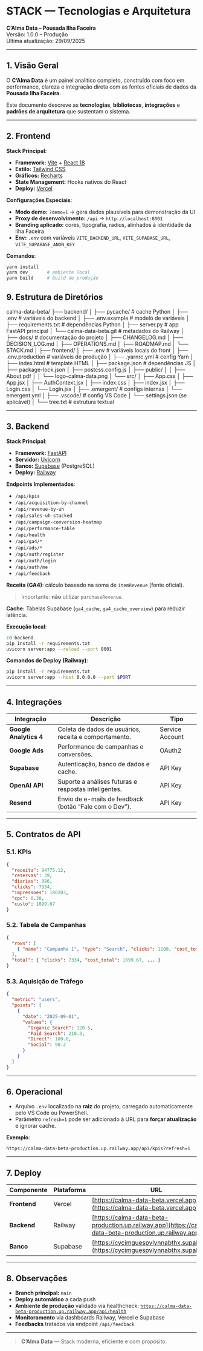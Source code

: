 # STACK — Tecnologias e Arquitetura  
**C’Alma Data – Pousada Ilha Faceira**  
Versão: 1.0.0 – Produção  
Última atualização: 29/09/2025

---

## 1. Visão Geral

O **C’Alma Data** é um painel analítico completo, construído com foco em performance, clareza e integração direta com as fontes oficiais de dados da **Pousada Ilha Faceira**.

Este documento descreve as **tecnologias**, **bibliotecas**, **integrações** e **padrões de arquitetura** que sustentam o sistema.

---

## 2. Frontend

**Stack Principal**:  
- **Framework:** [Vite](https://vitejs.dev/) + [React 18](https://react.dev/)  
- **Estilo:** [Tailwind CSS](https://tailwindcss.com/)  
- **Gráficos:** [Recharts](https://recharts.org/en-US)  
- **State Management:** Hooks nativos do React  
- **Deploy:** [Vercel](https://vercel.com)

**Configurações Especiais**:
- **Modo demo:** `?demo=1` → gera dados plausíveis para demonstração da UI
- **Proxy de desenvolvimento:** `/api` → `http://localhost:8001`
- **Branding aplicado:** cores, tipografia, radius, alinhados à identidade da Ilha Faceira
- **Env:** `.env` com variáveis `VITE_BACKEND_URL`, `VITE_SUPABASE_URL`, `VITE_SUPABASE_ANON_KEY`

**Comandos**:
```bash
yarn install
yarn dev       # ambiente local
yarn build     # build de produção
```

## 9. Estrutura de Diretórios

calma-data-beta/
├── backend/
│ ├── pycache/ # cache Python
│ ├── .env # variáveis do backend
│ ├── .env.example # modelo de variáveis
│ ├── requirements.txt # dependências Python
│ ├── server.py # app FastAPI principal
│ └── calma-data-beta.git # metadados do Railway
│
├── docs/ # documentação do projeto
│ ├── CHANGELOG.md
│ ├── DECISION_LOG.md
│ ├── OPERATIONS.md
│ ├── ROADMAP.md
│ └── STACK.md
│
├── frontend/
│ ├── .env # variáveis locais do front
│ ├── .env.production # variáveis de produção
│ ├── .yarnrc.yml # config Yarn
│ ├── index.html # template HTML
│ ├── package.json # dependências JS
│ ├── package-lock.json
│ ├── postcss.config.js
│ ├── public/
│ │ ├── About.pdf
│ │ └── logo-calma-data.png
│ └── src/
│ ├── App.css
│ ├── App.jsx
│ ├── AuthContext.jsx
│ ├── index.css
│ ├── index.jsx
│ ├── Login.css
│ └── Login.jsx
│
├── .emergent/ # configs internas
│ └── emergent.yml
│
├── .vscode/ # config VS Code
│ └── settings.json (se aplicável)
│
└── tree.txt # estrutura textual

---

## 3. Backend

**Stack Principal**:  
- **Framework:** [FastAPI](https://fastapi.tiangolo.com/)  
- **Servidor:** [Uvicorn](https://www.uvicorn.org/)  
- **Banco:** [Supabase](https://supabase.com/) (PostgreSQL)  
- **Deploy:** [Railway](https://railway.app)

**Endpoints Implementados**:
- `/api/kpis`
- `/api/acquisition-by-channel`
- `/api/revenue-by-uh`
- `/api/sales-uh-stacked`
- `/api/campaign-conversion-heatmap`
- `/api/performance-table`
- `/api/health`
- `/api/ga4/*`
- `/api/ads/*`
- `/api/auth/register`
- `/api/auth/login`
- `/api/auth/me`
- `/api/feedback`

**Receita (GA4)**: cálculo baseado na soma de `itemRevenue` (fonte oficial).  
> Importante: **não** utilizar `purchaseRevenue`.

**Cache:** Tabelas Supabase (`ga4_cache`, `ga4_cache_overview`) para reduzir latência.

**Execução local**:
```bash
cd backend
pip install -r requirements.txt
uvicorn server:app --reload --port 8001
```

**Comandos de Deploy (Railway)**:
```bash
pip install -r requirements.txt
uvicorn server:app --host 0.0.0.0 --port $PORT
```

---

## 4. Integrações

| Integração | Descrição | Tipo |
|-------------|------------|------|
| **Google Analytics 4** | Coleta de dados de usuários, receita e comportamento. | Service Account |
| **Google Ads** | Performance de campanhas e conversões. | OAuth2 |
| **Supabase** | Autenticação, banco de dados e cache. | API Key |
| **OpenAI API** | Suporte a análises futuras e respostas inteligentes. | API Key |
| **Resend** | Envio de e-mails de feedback (botão “Fale com o Dev”). | API Key |

---

## 5. Contratos de API

### 5.1. KPIs
```json
{
  "receita": 94775.12,
  "reservas": 39,
  "diarias": 386,
  "clicks": 7334,
  "impressoes": 186203,
  "cpc": 0.38,
  "custo": 1699.67
}
```

### 5.2. Tabela de Campanhas
```json
{
  "rows": [
    { "name": "Campanha 1", "type": "Search", "clicks": 1200, "cost_total": 350.0, ... }
  ],
  "total": { "clicks": 7334, "cost_total": 1699.67, ... }
}
```

### 5.3. Aquisição de Tráfego
```json
{
  "metric": "users",
  "points": [
    {
      "date": "2025-09-01",
      "values": {
        "Organic Search": 120.5,
        "Paid Search": 210.3,
        "Direct": 180.0,
        "Social": 90.2
      }
    }
  ]
}
```

---

## 6. Operacional

- Arquivo `.env` localizado na **raiz** do projeto, carregado automaticamente pelo VS Code ou PowerShell.  
- Parâmetro `refresh=1` pode ser adicionado à URL para **forçar atualização** e ignorar cache.

**Exemplo**:
```
https://calma-data-beta-production.up.railway.app/api/kpis?refresh=1
```

---

## 7. Deploy

| Componente | Plataforma | URL |
|-------------|-------------|-----|
| **Frontend** | Vercel | [https://calma-data-beta.vercel.app](https://calma-data-beta.vercel.app) |
| **Backend** | Railway | [https://calma-data-beta-production.up.railway.app](https://calma-data-beta-production.up.railway.app) |
| **Banco** | Supabase | [https://cycimguespvlynnabthx.supabase.co](https://cycimguespvlynnabthx.supabase.co) |

---

## 8. Observações

- **Branch principal:** `main`
- **Deploy automático** a cada push
- **Ambiente de produção** validado via healthcheck:
  [`https://calma-data-beta-production.up.railway.app/api/health`](https://calma-data-beta-production.up.railway.app/api/health)
- **Monitoramento** via dashboards Railway, Vercel e Supabase
- **Feedbacks** tratados via endpoint `/api/feedback`

---

> **C’Alma Data** — Stack moderna, eficiente e com propósito.
